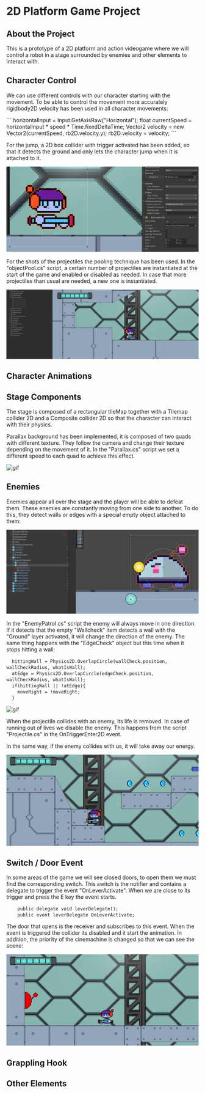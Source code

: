 # 2D Platform Game Project

## About the Project

This is a prototype of a 2D platform and action videogame where we will control a robot in a stage surrounded by enemies and other elements to interact with.

## Character Control

We can use different controls with our character starting with the movement. 
To be able to control the movement more accurately rigidbody2D velocity has been used in all character movements:

´´´
  horizontalInput = Input.GetAxisRaw("Horizontal");
  float currentSpeed = horizontalInput * speed * Time.fixedDeltaTime;
  Vector2 velocity = new Vector2(currentSpeed, rb2D.velocity.y);
  rb2D.velocity = velocity;
´´´

For the jump, a 2D box collider with trigger activated has been added, so that it detects the ground and only lets the character jump when it is attached to it.

![img](./img/jumpCollider.PNG)

For the shots of the projectiles the pooling technique has been used. In the "objectPool.cs" script, a certain number of projectiles are instantiated at the start of the game and enabled or disabled as needed. In case that more projectiles than usual are needed, a new one is instantiated.

![gif](./GIF/pooling.gif)

## Character Animations

## Stage Components

The stage is composed of a rectangular tileMap together with a Tilemap collider 2D and a Composite collider 2D so that the character can interact with their physics.

Parallax background has been implemented, it is composed of two quads with different texture. They follow the camera and change their texture depending on the movement of it. In the "Parallax.cs" script we set a different speed to each quad to achieve this effect.

![gif](./GIF/parallax.gif)

## Enemies

Enemies appear all over the stage and the player will be able to defeat them. These enemies are constantly moving from one side to another. 
To do this, they detect walls or edges with a special empty object attached to them:

![img](./img/emptyObject.PNG)

In the "EnemyPatrol.cs" script the enemy will always move in one direction. If it detects that the empty "Wallcheck" item detects a wall with the "Ground" layer activated, it will change the direction of the enemy. 
The same thing happens with the "EdgeCheck" object but this time when it stops hitting a wall:

```
  hittingWall = Physics2D.OverlapCircle(wallCheck.position, wallCheckRadius, whatIsWall);
  atEdge = Physics2D.OverlapCircle(edgeCheck.position, wallCheckRadius, whatIsWall);
  if(hittingWall || !atEdge){
    moveRight = !moveRight;
  }
```

![gif](./GIF/enemyPatrol.gif)

When the projectile collides with an enemy, its life is removed. In case of running out of lives we disable the enemy. This happens from the script "Projectile.cs" in the OnTriggerEnter2D event.

In the same way, if the enemy collides with us, it will take away our energy.

![gif](./GIF/enemyHit.gif)

## Switch / Door Event

In some areas of the game we will see closed doors, to open them we must find the corresponding switch. This switch is the notifier and contains a delegate to trigger the event "OnLeverActivate". When we are close to its trigger and press the E key the event starts.

```
    public delegate void leverDelegate();
    public event leverDelegate OnLeverActivate;
```

The door that opens is the receiver and subscribes to this event. When the event is triggered the collider its disabled and it start the animation.
In addition, the priority of the cinemachine is changed so that we can see the scene:

![gif](./GIF/switchDoorEvent.gif)

## Grappling Hook

## Other Elements

